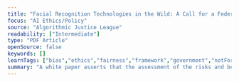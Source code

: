 ```yaml
---
title: "Facial Recognition Technologies in the Wild: A Call for a Federal Office"
focus: "AI Ethics/Policy"
source: "Algorithmic Justice League"
readability: ["Intermediate"]
type: "PDF Article"
openSource: false
keywords: []
learnTags: ["bias","ethics","fairness","framework","government","notForProfit"]
summary: "A white paper asserts that the assessment of the risks and benefits of facial recognition technologies requires a new U.S. federal office. "
---
```

